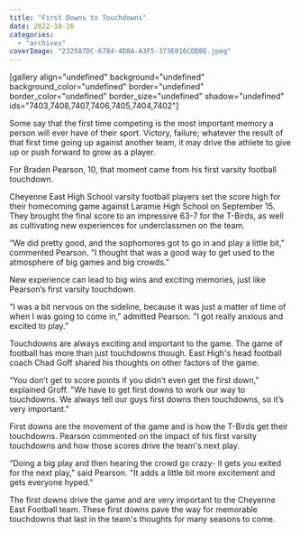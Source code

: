 ```yaml
---
title: "First Downs to Touchdowns"
date: 2022-10-26
categories: 
  - "archives"
coverImage: "232587DC-6784-4D8A-A3F5-373E016CDDBE.jpeg"
---
```


\[gallery align="undefined" background="undefined" background\_color="undefined" border="undefined" border\_color="undefined" border\_size="undefined" shadow="undefined" ids="7403,7408,7407,7406,7405,7404,7402"\]

Some say that the first time competing is the most important memory a person will ever have of their sport. Victory, failure; whatever the result of that first time going up against another team, it may drive the athlete to give up or push forward to grow as a player.

For Braden Pearson, 10, that moment came from his first varsity football touchdown.

Cheyenne East High School varsity football players set the score high for their homecoming game against Laramie High School on September 15. They brought the final score to an impressive 63-7 for the T-Birds, as well as cultivating new experiences for underclassmen on the team.

“We did pretty good, and the sophomores got to go in and play a little bit," commented Pearson. "I thought that was a good way to get used to the atmosphere of big games and big crowds.”

New experience can lead to big wins and exciting memories, just like Pearson’s first varsity touchdown.

“I was a bit nervous on the sideline, because it was just a matter of time of when I was going to come in," admitted Pearson. "I got really anxious and excited to play.”

Touchdowns are always exciting and important to the game. The game of football has more than just touchdowns though. East High's head football coach Chad Goff shared his thoughts on other factors of the game. 

“You don’t get to score points if you didn’t even get the first down," explained Groff. "We have to get first downs to work our way to touchdowns. We always tell our guys first downs then touchdowns, so it’s very important.”

First downs are the movement of the game and is how the T-Birds get their touchdowns. Pearson commented on the impact of his first varsity touchdowns and how those scores drive the team's next play. 

“Doing a big play and then hearing the crowd go crazy- it gets you exited for the next play," said Pearson. "It adds a little bit more excitement and gets everyone hyped."

The first downs drive the game and are very important to the Cheyenne East Football team. These first downs pave the way for memorable touchdowns that last in the team's thoughts for many seasons to come.
